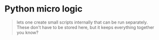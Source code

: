 # Python micro logic

> lets one create small scripts internally that can be run separately. These don't have to be stored here, but it keeps everything together you know?